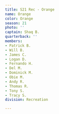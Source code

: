 ```yaml
---
title: S21 Rec - Orange
name: Orange
color: Orange
season: 21
photo: ''
captain: Shaq B.
quarterback: ''
members:
- Patrick B.
- Will B.
- James C.
- Logan D.
- Fernando H.
- Del M.
- Dominick M.
- Obie M.
- Andy R.
- Thomas R.
- Tony S.
- Tracy S.
division: Recreation

---
```

